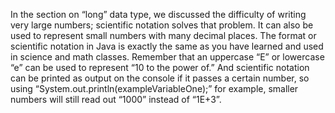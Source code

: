 In the section on “long” data type, we discussed the difficulty of writing very large numbers; scientific notation solves that problem. It can also be used to represent small numbers with many decimal places. The format or scientific notation in Java is exactly the same as you have learned and used in science and math classes. Remember that an uppercase “E” or lowercase “e” can be used to represent “10 to the power of.” And scientific notation can be printed as output on the console if it passes a certain number, so using “System.out.println(exampleVariableOne);” for example, smaller numbers will still read out “1000” instead of “1E+3”.

